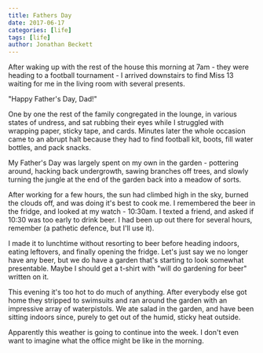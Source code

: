 ```yaml
---
title: Fathers Day
date: 2017-06-17
categories: [life]
tags: [life]
author: Jonathan Beckett
---
```


After waking up with the rest of the house this morning at 7am - they were heading to a football tournament - I arrived downstairs to find Miss 13 waiting for me in the living room with several presents.

"Happy Father's Day, Dad!"

One by one the rest of the family congregated in the lounge, in various states of undress, and sat rubbing their eyes while I struggled with wrapping paper, sticky tape, and cards. Minutes later the whole occasion came to an abrupt halt because they had to find football kit, boots, fill water bottles, and pack snacks.

My Father's Day was largely spent on my own in the garden - pottering around, hacking back undergrowth, sawing branches off trees, and slowly turning the jungle at the end of the garden back into a meadow of sorts.

After working for a few hours, the sun had climbed high in the sky, burned the clouds off, and was doing it's best to cook me. I remembered the beer in the fridge, and looked at my watch - 10:30am. I texted a friend, and asked if 10:30 was too early to drink beer. I had been up out there for several hours, remember (a pathetic defence, but I'll use it).

I made it to lunchtime without resorting to beer before heading indoors, eating leftovers, and finally opening the fridge. Let's just say we no longer have any beer, but we do have a garden that's starting to look somewhat presentable. Maybe I should get a t-shirt with "will do gardening for beer" written on it.

This evening it's too hot to do much of anything. After everybody else got home they stripped to swimsuits and ran around the garden with an impressive array of waterpistols. We ate salad in the garden, and have been sitting indoors since, purely to get out of the humid, sticky heat outside.

Apparently this weather is going to continue into the week. I don't even want to imagine what the office might be like in the morning.